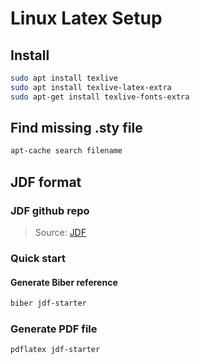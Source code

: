 [_metadata_:author]:    - ""
[_metadata_:date]:      - "01/22/2021"

# Linux Latex Setup
## Install
```bash
sudo apt install texlive
sudo apt install texlive-latex-extra
sudo apt-get install texlive-fonts-extra
```

## Find missing .sty file
```bash
apt-cache search filename
```

## JDF format
### JDF github repo
> Source: [JDF](https://github.com/iamjakewarner/jdf)

### Quick start
#### Generate Biber reference
```bash
biber jdf-starter
```

### Generate PDF file
```bash
pdflatex jdf-starter
```